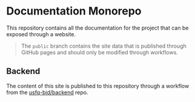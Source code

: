 # Documentation Monorepo

This repository contains all the documentation for the project that can be exposed through a website.

> The `public` branch contains the site data that is published through GitHub pages and should only be modified through workflows.

## Backend

The content of this site is published to this repository through a workflow from the [usfq-bid/backend](https://github.com/usfq-bid/backend) repo.
